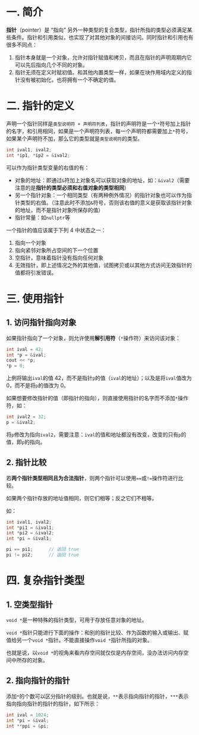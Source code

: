 # 一. 简介

**指针**（pointer）是 “指向” 另外一种类型的复合类型，指针所指的类型必须满足某些条件。指针和引用类似，也实现了对其他对象的间接访问。同时指针和引用也有很多不同点：

1. 指针本身就是一个对象，允许对指针赋值和拷贝，而且在指针的声明周期内它可以先后指向几个不同的对象。
2. 指针无须在定义时赋初值。和其他内置类型一样，如果在块作用域内定义的指针没有被初始化，也将拥有一个不确定的值。



# 二. 指针的定义

声明一个指针同样是`类型说明符 + 声明符列表`，指针的声明符是一个`*`符号加上指针的名字，和引用相同，如果是一个声明符列表，每一个声明符都需要加上`*`符号，如果某个声明符不加，那么它的类型就是`类型说明符`的类型。

```c++
int ival1, ival2;
int *ip1, *ip2 = &ival2;
```

可以作为指针类型变量的右值的有：

- 对象的地址：即通过`&`符加上对象名可以获取对象的地址，如：`&ival2`（需要注意的是**指针的类型必须和右值对象的类型相同**）
- 另一个指针对象：一个相同类型（有两种例外情况）的指针对象也可以作为指针类型的右值。（注意此时不添加`&`符号，否则该右值的意义是获取该指针对象的地址，而不是指针对象所保存的值）
- 指针常量：如`nullptr`等

一个指针的值应该属于下列 4 中状态之一：

1. 指向一个对象
2. 指向紧邻对象所占空间的下一个位置
3. 空指针，意味着指针没有指向任何对象
4. 无效指针，即上述情况之外的其他值，试图拷贝或以其他方式访问无效指针的值都将引发错误。



# 三. 使用指针

## 1. 访问指针指向对象

如果指针指向了一个对象，则允许使用**解引用符**（`*`操作符）来访问该对象：

```c++
int ival = 42;
int *p = &ival;
cout << *p;
*p = 0;
```

上例将输出`ival`的值 42，而不是指针`p`的值（`ival`的地址）；以及是将`ival`值改为 0，而不是将`p`的值改为 0。

如果想要修改指针的值（即指针的指向），则直接使用指针的名字而不添加`*`操作符，如：

```c++
int ival2 = 32;
p = &ival2;
```

将`p`修改为指向`ival2`，需要注意：`ival`的值和地址都没有改变，改变的只有`p`的值，即`p`的指向。



## 2. 指针比较

若**两个指针类型相同且为合法指针**，则两个指针可以使用`==`或`!=`操作符进行比较。

如果两个指针存放的地址值相同，则它们相等；反之它们不相等。

如：

```c++
int ival1, ival2;
int *pi1 = &ival1;
int *pi2 = &ival2;
int *pi = &ival1;

pi == pi1;		// 返回 true
pi != pi2; 		// 返回 true
```





# 四. 复杂指针类型

## 1. 空类型指针

`void *`是一种特殊的指针类型，可用于存放任意对象的地址。

`void *`指针只能进行下面的操作：和别的指针比较、作为函数的输入或输出、赋值给另一个`void *`指针。不能直接操作`void *`指针所指的对象。

也就是说，以`void *`的视角来看内存空间就仅仅是内存空间，没办法访问内存空间中所存的对象。



## 2. 指向指针的指针

添加`*`的个数可以区分指针的级别。也就是说，`**`表示指向指针的指针，`***`表示指向指向指针的指针的指针，如下所示：

```c++
int ival = 1024;
int *pi = &ival;
int **ppi = &pi;
```

